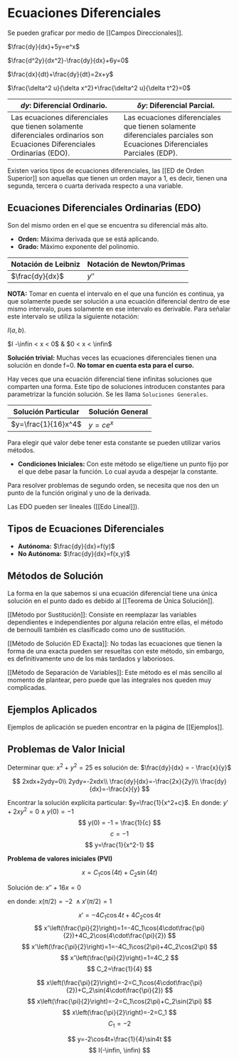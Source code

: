 # Ecuaciones Diferenciales
Se pueden graficar por medio de [[Campos Direccionales]].

$\frac{dy}{dx}+5y=e^x$

$\frac{d^2y}{dx^2}-\frac{dy}{dx}+6y=0$

$\frac{dx}{dt}+\frac{dy}{dt}=2x+y$

$\frac{\delta^2 u}{\delta x^2}+\frac{\delta^2 u}{\delta t^2}=0$

|$dy$: Diferencial Ordinario.|$\delta y$: Diferencial Parcial.|
|---|---|
|Las ecuaciones diferenciales que tienen solamente diferenciales ordinarios son Ecuaciones Diferenciales Ordinarias (EDO).| Las ecuaciones diferenciales que tienen solamente diferenciales parciales son Ecuaciones Diferenciales Parciales (EDP).|

Existen varios tipos de ecuaciones diferenciales, las [[ED de Orden Superior]] son aquellas que tienen un orden mayor a 1, es decir, tienen una segunda, tercera o cuarta derivada respecto a una variable.

## Ecuaciones Diferenciales Ordinarias (EDO)
Son del mismo orden en el que se encuentra su diferencial más alto.
- **Orden:** Máxima derivada que se está aplicando.
- **Grado:** Máximo exponente del polinomio.

|Notación de Leibniz|Notación de Newton/Primas|
|--|--|
|$\frac{dy}{dx}$|$y''$|

**NOTA:** Tomar en cuenta el intervalo en el que una función es continua, ya que solamente puede ser solución a una ecuación diferencial dentro de ese mismo intervalo, pues solamente en ese intervalo es derivable.
Para señalar este intervalo se utiliza la siguiente notación:

$I(a,b)$.

$I -\infin < x < 0$ & $0 < x < \infin$

**Solución trivial:** Muchas veces las ecuaciones diferenciales tienen una solución en donde f=0. **No tomar en cuenta esta para el curso.**

Hay veces que una ecuación diferencial tiene infinitas soluciones que comparten una forma. Este tipo de soluciones introducen constantes para parametrizar la función solución. Se les llama `Soluciones Generales`.

|Solución Particular|Solución General|
|--|--|
|$y=\frac{1}{16}x^4$|$y=ce^x$|

Para elegir qué valor debe tener esta constante se pueden utilizar varios métodos.
- **Condiciones Iniciales:** Con este método se elige/tiene un punto fijo por el que debe pasar la función. Lo cual ayuda a despejar la constante.

Para resolver problemas de segundo orden, se necesita que nos den un punto de la función original y uno de la derivada.

Las EDO pueden ser lineales ([[Edo Lineal]]).

## Tipos de Ecuaciones Diferenciales
* **Autónoma:** $\frac{dy}{dx}=f(y)$
* **No Autónoma:** $\frac{dy}{dx}=f(x,y)$

## Métodos de Solución
La forma en la que sabemos si una ecuación diferencial tiene una única solución en el punto dado es debido al [[Teorema de Única Solución]].

[[Método por Sustitución]]: Consiste en reemplazar las variables dependientes e independientes por alguna relación entre ellas, el método de bernoulli también es clasificado como uno de sustitución.

[[Método de Solución ED Exacta]]: No todas las ecuaciones que tienen la forma de una exacta pueden ser resueltas con este método, sin embargo, es definitivamente uno de los más tardados y laboriosos.

[[Método de Separación de Variables]]: Este método es el más sencillo al momento de plantear, pero puede que las integrales nos queden muy complicadas.
## Ejemplos Aplicados
Ejemplos de aplicación se pueden encontrar en la página de [[Ejemplos]].
## Problemas de Valor Inicial 
Determinar que: $x^2+y^2=25$
es solución de: $\frac{dy}{dx} = - \frac{x}{y}$

$$
2xdx+2ydy=0\\
2ydy=-2xdx\\
\frac{dy}{dx}=-\frac{2x}{2y}\\
\frac{dy}{dx}=-\frac{x}{y}
$$

Encontrar la solución explícita particular: $y=\frac{1}{x^2+c}$. En donde: $y'+2xy^2=0 \land y(0) = -1$
$$
y(0) = -1 = \frac{1}{c}
$$
$$
c = -1
$$
$$
y=\frac{1}{x^2-1}
$$

**Problema de valores iniciales (PVI)**

$$x=C_1\cos(4t)+C_2\sin(4t)$$

Solución de: $x''+16x=0$

en donde: $x(\pi/2)=-2\ \land x'(\pi/2) = 1$

$$
x'=-4C_1\cos4t+4C_2\cos4t
$$
$$
x'\left(\frac{\pi}{2}\right)=1=-4C_1\cos(4\cdot\frac{\pi}{2})+4C_2\cos(4\cdot\frac{\pi}{2})
$$
$$
x'\left(\frac{\pi}{2}\right)=1=-4C_1\cos(2\pi)+4C_2\cos(2\pi)
$$
$$
x'\left(\frac{\pi}{2}\right)=1=4C_2
$$
$$
C_2=\frac{1}{4}
$$

$$
x\left(\frac{\pi}{2}\right)=-2=C_1\cos(4\cdot\frac{\pi}{2})+C_2\sin(4\cdot\frac{\pi}{2})
$$
$$
x\left(\frac{\pi}{2}\right)=-2=C_1\cos(2\pi)+C_2\sin(2\pi)
$$
$$
x\left(\frac{\pi}{2}\right)=-2=C_1
$$
$$
C_1=-2
$$

$$
y=-2\cos4t+\frac{1}{4}\sin4t
$$
$$
I(-\infin, \infin)
$$
